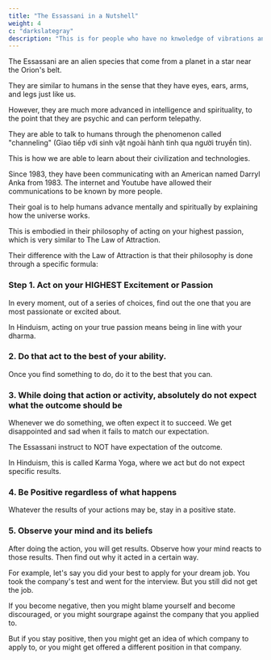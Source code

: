 ```yaml
---
title: "The Essassani in a Nutshell"
weight: 4
c: "darkslategray"
description: "This is for people who have no knwoledge of vibrations and spirit mediums"
---
```



The Essassani are an alien species that come from a planet in a star near the Orion's belt. 

They are similar to humans in the sense that they have eyes, ears, arms, and legs just like us. 

However, they are much more advanced in intelligence and spirituality, to the point that they are psychic and can perform telepathy. 

They are able to talk to humans through the phenomenon called "channeling" (Giao tiếp với sinh vật ngoài hành tinh qua người truyền tin). 

This is how we are able to learn about their civilization and technologies. 

Since 1983, they have been communicating with an American named Darryl Anka from 1983. The internet and Youtube have allowed their communications to be known by more people.

Their goal is to help humans advance mentally and spiritually by explaining how the universe works. 

This is embodied in their philosophy of acting on your highest passion, which is very similar to The Law of Attraction. 

Their difference with the Law of Attraction is that their philosophy is done through a specific formula:


### Step 1. Act on your HIGHEST Excitement or Passion

In every moment, out of a series of choices, find out the one that you are most passionate or excited about.

In Hinduism, acting on your true passion means being in line with your dharma.


### 2. Do that act to the best of your ability. 

Once you find something to do, do it to the best that you can. 

### 3. While doing that action or activity, absolutely do not expect what the outcome should be

Whenever we do something, we often expect it to succeed. We get disappointed and sad when it fails to match our expectation. 

The Essassani instruct to NOT have expectation of the outcome. 

In Hinduism, this is called Karma Yoga, where we act but do not expect specific results.


### 4. Be Positive regardless of what happens

Whatever the results of your actions may be, stay in a positive state.


### 5. Observe your mind and its beliefs

After doing the action, you will get results. Observe how your mind reacts to those results. Then find out why it acted in a certain way. 

For example, let's say you did your best to apply for your dream job. You took the company's test and went for the interview. But you still did not get the job. 

If you become negative, then you might blame yourself and become discouraged, or you might sourgrape against the company that you applied to. 

But if you stay positive, then you might get an idea of which company to apply to, or you might get offered a different position in that company.


